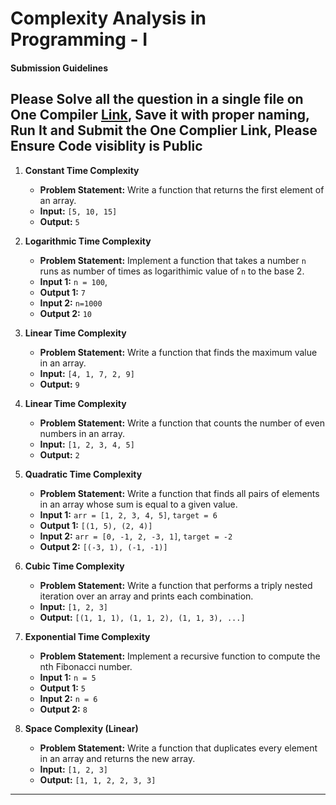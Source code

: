 # Complexity Analysis in Programming - I

#### Submission Guidelines

## **Please Solve all the question in a single file on One Compiler [Link](https://onecompiler.com/javascript), Save it with proper naming, Run It and Submit the One Complier Link, Please Ensure Code visiblity is Public**

1. **Constant Time Complexity**

   - **Problem Statement:** Write a function that returns the first element of an array.
   - **Input:** `[5, 10, 15]`
   - **Output:** `5`

2. **Logarithmic Time Complexity**

   - **Problem Statement:** Implement a function that takes a number `n` runs as number of times as logarithimic value of `n` to the base 2.
   - **Input 1:** `n = 100`,
   - **Output 1:** `7`
   - **Input 2:** `n=1000`
   - **Output 2:** `10`

3. **Linear Time Complexity**

   - **Problem Statement:** Write a function that finds the maximum value in an array.
   - **Input:** `[4, 1, 7, 2, 9]`
   - **Output:** `9`

4. **Linear Time Complexity**

   - **Problem Statement:** Write a function that counts the number of even numbers in an array.
   - **Input:** `[1, 2, 3, 4, 5]`
   - **Output:** `2`

5. **Quadratic Time Complexity**

   - **Problem Statement:** Write a function that finds all pairs of elements in an array whose sum is equal to a given value.
   - **Input 1:** `arr = [1, 2, 3, 4, 5]`, `target = 6`
   - **Output 1:** `[(1, 5), (2, 4)]`
   - **Input 2:** `arr = [0, -1, 2, -3, 1]`, `target = -2`
   - **Output 2:** `[(-3, 1), (-1, -1)]`

6. **Cubic Time Complexity**

   - **Problem Statement:** Write a function that performs a triply nested iteration over an array and prints each combination.
   - **Input:** `[1, 2, 3]`
   - **Output:** `[(1, 1, 1), (1, 1, 2), (1, 1, 3), ...]`

7. **Exponential Time Complexity**

   - **Problem Statement:** Implement a recursive function to compute the nth Fibonacci number.
   - **Input 1:** `n = 5`
   - **Output 1:** `5`
   - **Input 2:** `n = 6`
   - **Output 2:** `8`

8. **Space Complexity (Linear)**

   - **Problem Statement:** Write a function that duplicates every element in an array and returns the new array.
   - **Input:** `[1, 2, 3]`
   - **Output:** `[1, 1, 2, 2, 3, 3]`

---
